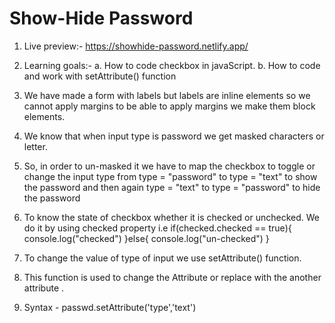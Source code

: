 
# Show-Hide Password

1. Live preview:- https://showhide-password.netlify.app/

2. Learning goals:- a. How to code checkbox in javaScript.
                    b. How to code and work with setAttribute() function
3. We have made a form with labels but labels are inline elements so we cannot apply margins to be able to apply margins we make them block elements.

4. We know that when input type is password we get masked characters or letter.

5. So, in order to un-masked it we have to map the checkbox to toggle or change the input type from type = "password" to type = "text" to show the password and then again type = "text" to type = "password" to hide the password

6. To know the state of checkbox whether it is checked or unchecked. We do it by using checked property i.e 
if(checked.checked == true){
    console.log("checked")
}else{
    console.log("un-checked")
}
7. To change the value of type of input we use setAttribute() function.

8. This function is used to change the Attribute or replace with the another attribute .

9. Syntax - passwd.setAttribute('type','text')
